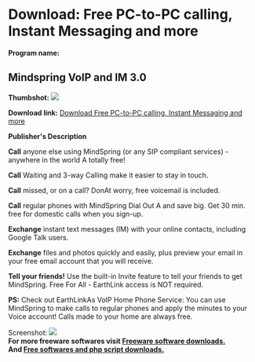 # Download: Free PC-to-PC calling, Instant Messaging and more 

**Program name:**

## Mindspring VoIP and IM 3.0

  
**Thumbshot:** ![](http://www.freewarefiles.com/screenshot/ms3_anim_md.gif)   
  
**Download link:** [Download Free PC-to-PC calling, Instant Messaging and more ](http://freesoftwares.boysofts.com/Mindspring-VoIP-And-IM_program_14616.html)  
  


**Publisher's Description**  
  


**Call** anyone else using MindSpring (or any SIP compliant services) - anywhere in the world A totally free!

**Call** Waiting and 3-way Calling make it easier to stay in touch. 

**Call** missed, or on a call? DonAt worry, free voicemail is included.

**Call** regular phones with MindSpring Dial Out A and save big. Get 30 min. free for domestic calls when you sign-up. 

**Exchange** instant text messages (IM) with your online contacts, including Google Talk users.

**Exchange** files and photos quickly and easily, plus preview your email in your free email account that you will receive.

**Tell your friends!** Use the built-in Invite feature to tell your friends to get MindSpring. Free For All - EarthLink access is NOT required. 

**PS:** Check out EarthLinkAs VoIP Home Phone Service: You can use MindSpring to make calls to regular phones and apply the minutes to your Voice account! Calls made to your home are always free. 

  
  
Screenshot: ![](http://www.freewarefiles.com/screenshot/ms3_anim.gif)   
**For more freeware softwares visit [Freeware software downloads.](http://freesoftwares.boysofts.com/)**   
**And [Free softwares and php script downloads.](http://www.boysofts.com/)**
